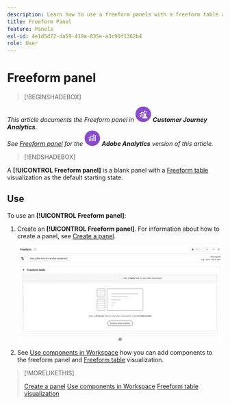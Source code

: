```yaml
---
description: Learn how to use a freeform panels with a freeform table as a starting state for your Analysis Workspace project. 
title: Freeform Panel
feature: Panels
exl-id: 4e1d5d72-da59-419a-835e-a3c90f1362b4
role: User
---
```

# Freeform panel


>[!BEGINSHADEBOX]

_This article documents the Freeform panel in_ ![CustomerJourneyAnalytics](/help/assets/icons/CustomerJourneyAnalytics.svg) _**Customer Journey Analytics**_.<br/>_See [Freeform panel](https://experienceleague.adobe.com/en/docs/analytics/analyze/analysis-workspace/panels/freeform-panel) for the_ ![AdobeAnalytics](/help/assets/icons/AdobeAnalytics.svg) _**Adobe Analytics** version of this article._

>[!ENDSHADEBOX]


A **[!UICONTROL Freeform panel]** is a blank panel with a [Freeform table](/help/analysis-workspace/visualizations/freeform-table/freeform-table.md) visualization as the default starting state.

## Use

To use an **[!UICONTROL Freeform panel]**:

1. Create an **[!UICONTROL Freeform panel]**. For information about how to create a panel, see [Create a panel](panels.md#create-a-panel).

   ![The default Freeform panel showing a blank panel with a freeform table.](assets/freeform-panel.png)

1. See [Use components in Workspace](/help/components/use-components-in-workspace.md) how you can add components to the freeform panel and [Freeform table](/help/analysis-workspace/visualizations/freeform-table/freeform-table.md) visualization.


>[!MORELIKETHIS]
>
>[Create a panel](/help/analysis-workspace/c-panels/panels.md#create-a-panel)
>[Use components in Workspace](/help/components/use-components-in-workspace.md)
>[Freeform table visualization](/help/analysis-workspace/visualizations/freeform-table/freeform-table.md)
>